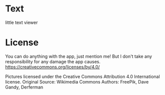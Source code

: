 # Text
little text viewer

# License
You can do anything with the app, just mention me! But I don't take any responsibility for any damage the app causes. https://creativecommons.org/licenses/by/4.0/

Pictures licensed under the Creative Commons Attribution 4.0 International license.
Original Source: Wikimedia Commons
Authors: FreePik, Dave Gandy, Derferman
